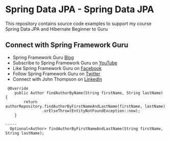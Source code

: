 # Spring Data JPA - Spring Data JPA

This repository contains source code examples to support my course Spring Data JPA and Hibernate Beginner to Guru

## Connect with Spring Framework Guru
* Spring Framework Guru [Blog](https://springframework.guru/)
* Subscribe to Spring Framework Guru on [YouTube](https://www.youtube.com/channel/UCrXb8NaMPQCQkT8yMP_hSkw)
* Like Spring Framework Guru on [Facebook](https://www.facebook.com/springframeworkguru/)
* Follow Spring Framework Guru on [Twitter](https://twitter.com/spring_guru)
* Connect with John Thompson on [LinkedIn](http://www.linkedin.com/in/springguru)


```
 @Override
    public Author findAuthorByName(String firstName, String lastName) {
        return authorRepository.findAuthorByFirstNameAndLastName(firstName, lastName)
                .orElseThrow(EntityNotFoundException::new);
    }

-----
  Optional<Author> findAuthorByFirstNameAndLastName(String firstName, String lastName);




```